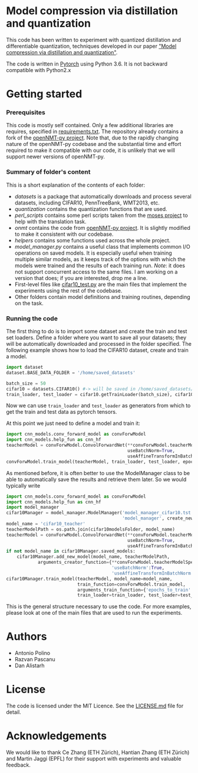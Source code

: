 #  Model compression via distillation and quantization

This code has been written to experiment with quantized distillation and differentiable quantization, techniques developed in our paper ["Model compression via distillation and quantization"](https://arxiv.org/abs/1802.05668).

The code is written in [Pytorch](http://pytorch.org/) using Python 3.6. It is not backward compatible with Python2.x

# Getting started

### Prerequisites
This code is mostly self contained. Only a few additional libraries are requires, specified in [requirements.txt](requirements.txt). The repository already contains a fork of the [openNMT-py project](https://github.com/OpenNMT/OpenNMT-py). Note that, due to the rapidly changing nature of the openNMT-py codebase and the substantial time and effort required to make it compatible with our code, it is unlikely that we will support newer versions of openNMT-py.

### Summary of folder's content
This is a short explanation of the contents of each folder:

 - *datasets* is a package that automatically downloads and process several datasets, including CIFAR10, PennTreeBank, WMT2013, etc.
 - *quantization* contains the quantization functions that are used.
 - *perl_scripts* contains some perl scripts taken from the [moses project](https://github.com/moses-smt/mosesdecoder) to help with the translation task.
 - *onmt* contains the code from [openNMT-py project](https://github.com/OpenNMT/OpenNMT-py). It is slightly modified to make it consistent with our codebase.
 - *helpers* contains some functions used across the whole project.
 - *model_manager.py* contains a useful class that implements common I/O operations on saved models. It is especially useful when training multiple similar models, as it keeps track of the options with which the models were trained and the results of each training run. *Note*: it does not support concurrent access to the same files. I am working on a version that does; if you are interested, drop me a line.
 - First-level files like [cifar10_test.py](cifar10_test.py) are the main files that implement the experiments using the rest of the codebase.
 - Other folders contain model definitions and training routines, depending on the task.

### Running the code

The first thing to do is to import some dataset and create the train and test set loaders.
Define a folder where you want to save all your datasets; they will be automatically downloaded and processed in the folder specified. The following example shows how to load the CIFAR10 dataset, create and train a model.
```python
import dataset
dataset.BASE_DATA_FOLDER = '/home/saved_datasets'

batch_size = 50
cifar10 = datasets.CIFAR10() #-> will be saved in /home/saved_datasets/cifar10
train_loader, test_loader = cifar10.getTrainLoader(batch_size), cifar10.getTestLoader(batch_size)
```

Now we can use ```train_loader``` and ```test_loader``` as generators from which to get the train and test data as pytorch tensors.

At this point we just need to define a model and train it:

```python
import cnn_models.conv_forward_model as convForwModel
import cnn_models.help_fun as cnn_hf
teacherModel = convForwModel.ConvolForwardNet(**convForwModel.teacherModelSpec,
                                              useBatchNorm=True,
                                              useAffineTransformInBatchNorm=True)
convForwModel.train_model(teacherModel, train_loader, test_loader, epochs_to_train=200)
```

 As mentioned before, it is often better to use the ModelManager class to be able to automatically save the results and retrieve them later. So we would typically write

```python
import cnn_models.conv_forward_model as convForwModel
import cnn_models.help_fun as cnn_hf
import model_manager
cifar10Manager = model_manager.ModelManager('model_manager_cifar10.tst',
                                            'model_manager', create_new_model_manager=False)#the first time set this to True
model_name = 'cifar10_teacher'
teacherModelPath = os.path.join(cifar10modelsFolder, model_name)
teacherModel = convForwModel.ConvolForwardNet(**convForwModel.teacherModelSpec,
                                              useBatchNorm=True,
                                              useAffineTransformInBatchNorm=True)
if not model_name in cifar10Manager.saved_models:
    cifar10Manager.add_new_model(model_name, teacherModelPath,
            arguments_creator_function={**convForwModel.teacherModelSpec,
                                        'useBatchNorm':True,
                                        'useAffineTransformInBatchNorm':True})
cifar10Manager.train_model(teacherModel, model_name=model_name,
                           train_function=convForwModel.train_model,
                           arguments_train_function={'epochs_to_train': 200},
                           train_loader=train_loader, test_loader=test_loader)
```         

This is the general structure necessary to use the code. For more examples, please look at one of the main files that are used to run the experiments.

# Authors

 - Antonio Polino
 - Razvan Pascanu
 - Dan Alistarh

# License

The code is licensed under the MIT Licence. See the [LICENSE.md](LICENSE.md) file for detail.

# Acknowledgements

We would like to thank Ce Zhang  (ETH Zürich), Hantian Zhang (ETH Zürich) and Martin Jaggi (EPFL) for their support with experiments and valuable feedback.
